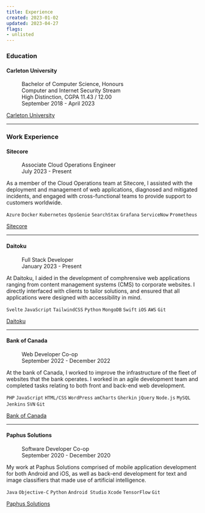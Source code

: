 ```yaml
---
title: Experience
created: 2023-01-02
updated: 2023-04-27
flags:
- unlisted
---
```


### Education

#### Carleton University

<dl>
    <dd>Bachelor of Computer Science, Honours</dd>
    <dd>Computer and Internet Security Stream</dd>
    <dd>High Distinction, CGPA 11.43 / 12.00</dd>
    <dd>September 2018 - April 2023</dd>
</dl>

[Carleton University](https://carleton.ca/)

---

### Work Experience

#### Sitecore

<dl>
    <dd>Associate Cloud Operations Engineer</dd>
    <dd>July 2023 - Present</dd>
</dl>

As a member of the Cloud Operations team at Sitecore, I assisted with the deployment and management of web applications, diagnosed and mitigated incidents, and engaged with cross-functional teams to provide support to customers worldwide.

`Azure` `Docker` `Kubernetes` `OpsGenie` `SearchStax` `Grafana` `ServiceNow` `Prometheus`

[Sitecore](https://www.sitecore.com/)

---

#### Daitoku

<dl>
    <dd>Full Stack Developer</dd>
    <dd>January 2023 - Present</dd>
</dl>

At Daitoku, I aided in the development of comphrensive web applications ranging from content management systems (CMS) to corporate websites. I directly interfaced with clients to tailor solutions, and ensured that all applications were designed with accessibility in mind.

`Svelte` `JavaScript` `TailwindCSS` `Python` `MongoDB` `Swift` `iOS` `AWS` `Git`

[Daitoku](https://www.daitoku.ca/)

---

#### Bank of Canada

<dl>
    <dd>Web Developer Co-op</dd>
    <dd>September 2022 - December 2022</dd>
</dl>

At the bank of Canada, I worked to improve the infrastructure of the fleet of websites that the bank operates. I worked in an agile development team and completed tasks relating to both front and back-end web development.

`PHP` `JavaScript` `HTML/CSS` `WordPress` `amCharts` `Gherkin` `jQuery` `Node.js` `MySQL` `Jenkins` `SVN` `Git` 

[Bank of Canada](https://www.bankofcanada.ca/)

---

#### Paphus Solutions

<dl>
    <dd>Software Developer Co-op</dd>
    <dd>September 2020 - December 2020</dd>
</dl>

My work at Paphus Solutions comprised of mobile application development for both Android and iOS, as well as back-end development for text and image classifiers that made use of artificial intelligence.

`Java` `Objective-C` `Python` `Android Studio` `Xcode` `TensorFlow` `Git`

[Paphus Solutions](https://www.paphussolutions.com/)



